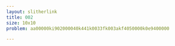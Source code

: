 ```yaml
---
layout: slitherlink
title: 002
size: 10x10
problem: aa00000ki902000040k441k0033fk003akf4050000k0e9400000

---
```

